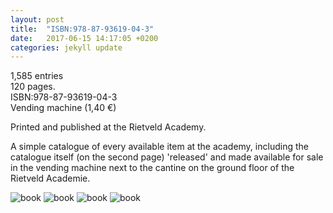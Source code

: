 ```yaml
---
layout: post
title:  "ISBN:978-87-93619-04-3"
date:   2017-06-15 14:17:05 +0200
categories: jekyll update
---
```

1,585 entries  
120 pages.  
ISBN:978-87-93619-04-3  
Vending machine (1,40 €)

Printed and published at the Rietveld Academy.

A simple catalogue of every available item at the academy, including the catalogue itself (on the second page) 'released' and made available for sale in the vending machine next to the cantine on the ground floor of the Rietveld Academie.


<img src="{{ site.url }}/assets/book.JPG" class="w-100" alt="book">
<img src="{{ site.url }}/assets/book3.PNG" class="w-100" alt="book">
<img src="{{ site.url }}/assets/book4.JPG" class="w-100" alt="book">
<img src="{{ site.url }}/assets/book5.PNG" class="w-100" alt="book">